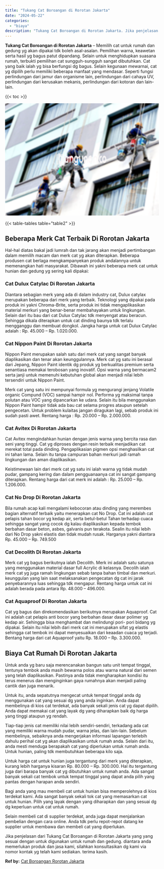 ```yaml
---
title: "Tukang Cat Boroangan di Rorotan Jakarta"
date: "2024-05-22"
categories: 
  - "biaya"
description: "Tukang Cat Boroangan di Rorotan Jakarta. Jika penjelasan dari Tukang Cat Boroangan di Rorotan Jakarta yang yang sesuai dengan untuk digunakan untuk rumah dan..."
---
```


**Tukang Cat Boroangan di Rorotan Jakarta** – Memilih cat untuk rumah dan gedung yg akan dipakai tdk boleh asal-asalan. Pemilihan warna, keawetan serta hasil yg bagus patut dipandang. Selain untuk menghidupkan suasana rumah, terbukti pemilihan cat sungguh-sungguh sangat dibutuhkan. Cat yang baik ialah yg bisa berfungsi dg bagus. Selain kegunaan mewarnai, cat yg dipilih perlu memiliki beberapa manfaat yang mendasar. Seperti fungsi perlindungan dari jamur dan organisme lain, perlindungan dari cahaya UV, perlindungan dari kerusakan mekanis, perlindungan dari kotoran dan lain-lain.

{{< toc >}}

![Tukang Cat Boroangan di Rorotan Jakarta](/images/jasa-cat-murah07.png)

{{< table-tables table="table2" >}}

## Beberapa Merk Cat Terbaik Di Rorotan Jakarta

Hal-hal diatas bakal jadi lumrah dan tak jarang akan menjadi pertimbangan dalam memilih macam dan merk cat yg akan diterapkan. Beberapa produsen cat berlaga mengkampanyekan produk andalannya untuk memenangkan hati masyarakat. Dibawah ini yakni beberapa merk cat untuk hunian dan gedung yg sering kali dipakai:

### Cat Dulux Catylac Di Rorotan Jakarta

Diantara sebagian merk yang ada di dalam industry cat, Dulux catylax merupakan beberapa dari merk yang terbaik. Teknologi yang dipakai pada produk ini yakni Chroma-Brite, serta produk ini tidak mengaplikasikan material merkuri yang benar-benar membahayakan untuk lingkungan. Selain dari itu bau dari cat Dulux Catylac tdk menyengat atau beracun. Sehingga dikala diterapkan untuk cat dinding baunya tdk terlalu mengganggu dan membuat dongkol. Jangka harga untuk cat Dulux Catylac adalah : Rp. 45.000 – Rp. 1.020.000.

### Cat Nippon Paint Di Rorotan Jakarta

Nippon Paint merupakan salah satu dari merk cat yang sangat banyak diaplikasikan dan tenar akan keunggulannya. Merk cat yg satu ini berasal dari Jepang, Nippon Paint identik dg produk yg berkualitas premium serta senantiasa memakai terobosan yang inovatif. Opsi warna yang bermacam2 serta janji untuk memenuhi kebutuhan global akan menjadi nilai lebih tersendiri untuk Nippon Paint.

Merk cat yang satu ini mempunyai formula yg mengurangi jenjang Volatile organic Compund (VOC) sampai hampir nol. Performa yg maksimal tanpa polutan atau VOC yang dipancarkan ke udara. Selain itu bila menggunakan Nippon Paint hampir tidak ada bau cat selama progres ataupun setelah pengecetan. Untuk problem kulaitas jangan diragukan lagi, sebab produk ini sudah pasti awet. Rentang harga : Rp. 20.000 – Rp. 2.000.000.

### Cat Avitex Di Rorotan Jakarta

Cat Avitex mengindahkan hunian dengan jenis warna yang bercita rasa dan seni yang tinggi. Cat yg diproses dengan resin terbaik menjadikan cat merekat total pada dinding. Pengaplikasian pigmen opsi menghasilkan cat ini tahan lama. Selain itu tanpa campuran bahan merkuri jadi ramah lingkungan dan aman diaplikasikan.

Keistimewaan lain dari merk cat yg satu ini ialah warna yg tidak mudah pudar, gampang kering dan dalam pengguanaanya cat ini sangat gampang diterapkan. Rentang harga dari cat merk ini adalah : Rp. 25.000 – Rp. 1.206.000.

### Cat No Drop Di Rorotan Jakarta

Bila rumah acap kali mengalami kebocoran atau dinding yang merembes bagian alternatif terbaik yaitu menerapkan cat No Drop. Cat ini adalah cat pelapis tahan bocor yg kedap air, serta betul-betul Tahan terhadap cuaca sehingga sangat yang cocok dg kalau diaplikasikan kepada tembok berbahan dasar beton, asbes, galvanis pun terakota. Sealin itu nilai lebih dari No Drop yakni elastis dan tidak mudah rusak. Harganya yakni diantara Rp. 45.000 – Rp. 749.500

### Cat Decolith Di Rorotan Jakarta

Merk cat yg bagus berikutnya ialah Decolith. Merk ini adalah satu satunya yang menggunakan material dasar full Acrylic di kelasnya. Decolih ialah merk cat yg juga ramah lingkungan sebab tanpa bahan timbal dan merkuri. keunggulan yang lain saat melaksanakan pengecatan dg cat ini jarak penyebarannya luas sehingga tdk mengapur. Rentang harga untuk cat ini adalah berada pada antara Rp. 48.000 – 496.000.

### Cat Aquaproof Di Rorotan Jakarta

Cat yg bagus dan direkomendasikan berikutnya merupakan Aquaproof. Cat ini adalah cat pelapis anti bocor yang berbahan dasar dasar polimer yg kedap air. Sehingga bisa menghambat dan melindungi pori- pori bidang yg dipakai. Selain itu nilai lebih dari merk cat ini merupakan sifat yg elastis sehingga cat tembok ini dapat menyesuaikan dari keaadan cuaca yg terjadi. Bentang harga dari cat Aquaproof yaitu Rp. 18.000 – Rp. 3.300.000.

## Biaya Cat Rumah Di Rorotan Jakarta

Untuk anda yg baru saja merencanakan bangun satu unit tempat tinggal, tentunya tembok anda masih bewarna polos atau warna natural dari semen yang telah diaplikasikan. Pastinya anda tidak mengharapkan kondisi itu terus menerus dan menginginkan gaya rumahnya akan menjadi paling cantik dan juga menarik.

Untuk itu, anda sepatutnya mengecat untuk tempat tinggal anda dg menggunakan cat yang sesuai dg yang anda inginkan. Anda dapat membelinya di kios cat terdekat, ada banyak sekali jenis cat yg dapat dipilih. Anda dapat memakai cat yang layak dg yang diharapkan baik dg harga yang tinggi ataupun yg rendah.

Tiap-tiap jenis cat memiliki nilai lebih sendiri-sendiri, terkadang ada cat yang memiliki warna mudah pudar, warna jelas, dan lain-lain. Sebelum membelinya, sebaiknya anda mengerjakan informasi lapangan terlebih dahulu perihal cat yg akan diaplikasikan untuk rumah anda. Selain dari itu, anda mesti menduga berapakah cat yang diperlukan untuk rumah anda. Untuk hunian, paling tdk membutuhkan beberapa kilo saja.

Untuk harga cat untuk hunian juga tergantung dari merk yang diterapkan, kurang lebih harganya kisaran Rp. 80.000 – Rp. 300.000. Hal itu tergantung juga dari barapa banyak cat yg dibutuhkan untuk rumah anda. Ada sangat banyak sekali cat tembok untuk tempat tinggal yang dapat anda pilih yang pantas dengan harapan anda sendiri.

Bagi anda yang mau membeli cat untuk hunian bisa memperolehnya di kios terdekat kami. Ada sangat banyak sekali tok cat yang memasarkan cat untuk hunian. Pilih yang layak dengan yang diharapkan dan yang sesuai dg dg keperluan untuk cat untuk rumah.

Selain membeli cat di supplier terdekat, anda juga dapat menjalankan pembelian dengan cara online. Anda tdk perlu repot-repot datang ke supplier untuk membawa dan membeli cat yang diperlukan.

Jika penjelasan dari Tukang Cat Boroangan di Rorotan Jakarta yang yang sesuai dengan untuk digunakan untuk rumah dan gedung. diantara anda memerlukan produk dan jasa kami, silahkan konsultasikan dg kami via nomor kontak yg telah kami sediakan. terima kasih.

**Ref by:** [Cat Boroangan Rorotan Jakarta](https://id.wikipedia.org/wiki/Cat)
